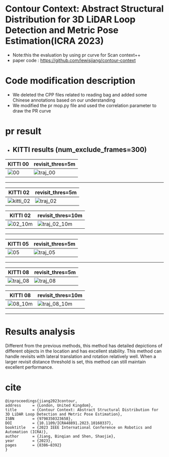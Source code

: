 # Contour Context: Abstract Structural Distribution for 3D LiDAR Loop Detection and Metric Pose Estimation(ICRA 2023)
- Note:this the evaluation by using pr curve for Scan context++
- paper code : https://github.com/lewisjiang/contour-context
# Code modification description
- We deleted the CPP files related to reading bag and added some Chinese annotations based on our understanding
- We modified the pr mop.py file and used the correlation parameter to draw the PR curve
# pr result
 - ## KITTI results (num_exclude_frames=300)
|                                              KITTI 00  |    revisit_thres=5m                             |
| -------------------------------------------------------|------------------------------------------------ | 
|![00](https://github.com/user-attachments/assets/8bf7ce9b-c084-4214-9e5c-9d7276451879) |![traj_00](https://github.com/user-attachments/assets/7983cad0-a9de-4de0-8c68-1c9e96297396)|
---------------------------------------------------------------------------------------------------
|                                              KITTI 02  |     revisit_thres=5m                            |
| -------------------------------------------------------|------------------------------------------------ | 
|![kitti_02](https://github.com/user-attachments/assets/7043f03f-8418-4143-abd6-db87b0cfe5d5)|![traj_02](https://github.com/user-attachments/assets/2d2d3c2c-9f5b-48ef-9f22-0a16f32532a4)|

|                                              KITTI 02  |     revisit_thres=10m                           |
| -------------------------------------------------------|------------------------------------------------ | 
|![02_10m](https://github.com/user-attachments/assets/e90eac2a-373a-4602-aac3-510e13714a1d)|![traj_02_10m](https://github.com/user-attachments/assets/6152fad2-2e76-460f-a0f5-acbba3559939)|
------------------------------------------------------------------------------------------------------------
|                                              KITTI 05  |     revisit_thres=5m                            |
| -------------------------------------------------------|------------------------------------------------ | 
|![05](https://github.com/user-attachments/assets/3c3ba09a-4f82-490e-9db9-25066f32d06b)|![traj_05](https://github.com/user-attachments/assets/53d1e8ed-ce10-4427-b49f-8d7a209f1097)|
------------------------------------------------------------------------------------------------------------

|                                              KITTI 08  |     revisit_thres=5m                            |
| -------------------------------------------------------|------------------------------------------------ | 
|![traj_08](https://github.com/user-attachments/assets/7960b6f9-5659-45a3-bf59-8da5dc66d3e9)|![traj_08](https://github.com/user-attachments/assets/ebbcd261-4010-4a03-86a8-0e505cc5765b)|

|                                              KITTI 08  |     revisit_thres=10m                           |
| -------------------------------------------------------|------------------------------------------------ | 
|![08_10m](https://github.com/user-attachments/assets/cb6635a2-0142-4e36-a49f-6acdd66fde0d)|![traj_08_10m](https://github.com/user-attachments/assets/b274cdad-6e37-46cc-9dd1-e0bb3d2a3fef)|
------------------------------------------------------------------------------------------------------------

# Results analysis
Different from the previous methods, this method has detailed depictions of different objects in the location and has excellent stability. This method can handle revisits with lateral translation and rotation relatively well. When a larger revisit distance threshold is set, this method can still maintain excellent performance.
# cite
```
@inproceedings{jiang2023contour,
address     = {London, United Kingdom},
title       = {Contour Context: Abstract Structural Distribution for 3D LiDAR Loop Detection and Metric Pose Estimation},
ISBN        = {9798350323658},
DOI         = {10.1109/ICRA48891.2023.10160337},
booktitle   = {2023 IEEE International Conference on Robotics and Automation (ICRA)},
author      = {Jiang, Binqian and Shen, Shaojie},
year        = {2023},
pages       = {8386–8392}
}

 ```
